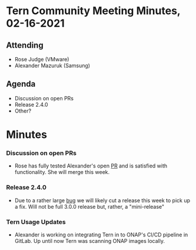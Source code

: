 # Tern Community Meeting Minutes, 02-16-2021

## Attending
* Rose Judge (VMware)
* Alexander Mazuruk (Samsung)

## Agenda
* Discussion on open PRs
* Release 2.4.0
* Other?

# Minutes

### Discussion on open PRs
* Rose has fully tested Alexander's open [PR](https://github.com/tern-tools/tern/pull/847) and is satisfied with functionality. She will merge this week.

### Release 2.4.0
* Due to a rather large [bug](https://github.com/tern-tools/tern/issues/874) we will likely cut a release this week to pick up a fix. Will not be full 3.0.0 release but, rather, a "mini-release"

### Tern Usage Updates
* Alexander is working on integrating Tern in to ONAP's CI/CD pipeline in GitLab. Up until now Tern was scanning ONAP images locally. 
